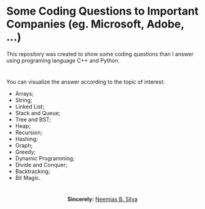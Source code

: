 # Some Coding Questions to Important Companies (eg. Microsoft, Adobe, ...)

This repository was created to show some coding questions than I answer using programing language C++ and Python.

#
You can visualize the answer according to the topic of interest:
<ul>
    <li>Arrays;
    <li>String;
    <li>Linked List;
    <li>Stack and Queue;
    <li>Tree and BST;
    <li>Heap;
    <li>Recursion;
    <li>Hashing;
    <li>Graph;
    <li>Greedy;
    <li>Dynamic Programming;
    <li>Divide and Conquer;
    <li>Backtracking;
    <li>Bit Magic.
</ul>

#

<p align="center"><b>Sincerely:</b> <a href="https://github.com/neemiasbsilva">Neemias B. Silva</a></p>
